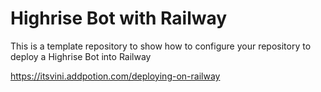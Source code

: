 # Highrise Bot with Railway
This is a template repository to show how to configure your repository to deploy a Highrise Bot into Railway

https://itsvini.addpotion.com/deploying-on-railway

